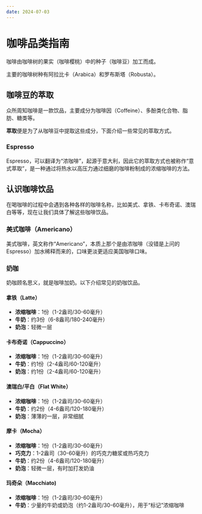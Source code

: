 ```yaml
---
date: 2024-07-03
---
```


# 咖啡品类指南

咖啡由咖啡树的果实（咖啡樱桃）中的种子（咖啡豆）加工而成。

主要的咖啡树种有阿拉比卡（Arabica）和罗布斯塔（Robusta）。

## 咖啡豆的萃取

众所周知咖啡是一款饮品，主要成分为咖啡因（Coffeine）、多酚类化合物、脂肪、糖类等。

**萃取**便是为了从咖啡豆中提取这些成分，下面介绍一些常见的萃取方式。

### Espresso

Espresso，可以翻译为“浓咖啡”，起源于意大利，因此它的萃取方式也被称作“意式萃取”，是一种通过将热水以高压力通过细磨的咖啡粉制成的浓缩咖啡的方法。

## 认识咖啡饮品

在喝咖啡的过程中会遇到各种各样的咖啡名称，比如美式、拿铁、卡布奇诺、澳瑞白等等，现在让我们具体了解这些咖啡饮品。

### 美式咖啡（Americano）

美式咖啡，英文称作“Americano”，本质上那个是由浓咖啡（没错是上问的Espresso）加水稀释而来的，口味更淡更适应美国咖啡口味。

### 奶咖

奶咖顾名思义，就是咖啡加奶。以下介绍常见的奶咖饮品。

#### 拿铁（Latte）

- **浓缩咖啡**：1份（1-2盎司/30-60毫升）
- **牛奶**：约3份（6-8盎司/180-240毫升）
- **奶泡**：轻微一层

#### 卡布奇诺（Cappuccino）

- **浓缩咖啡**：1份（1-2盎司/30-60毫升）
- **牛奶**：约1份（2-4盎司/60-120毫升）
- **奶泡**：约1份（2-4盎司/60-120毫升）

#### 澳瑞白/平白（Flat White）

- **浓缩咖啡**：1份（1-2盎司/30-60毫升）
- **牛奶**：约2份（4-6盎司/120-180毫升）
- **奶泡**：薄薄的一层，非常细腻

#### 摩卡（Mocha）

- **浓缩咖啡**：1份（1-2盎司/30-60毫升）
- **巧克力**：1-2盎司（30-60毫升）的巧克力糖浆或热巧克力
- **牛奶**：约2份（4-6盎司/120-180毫升）
- **奶泡**：轻微一层，有时加打发奶油

#### 玛奇朵（Macchiato)

- **浓缩咖啡**：1份（1-2盎司/30-60毫升）
- **牛奶**：少量的牛奶或奶泡（约1-2盎司/30-60毫升），用于“标记”浓缩咖啡

